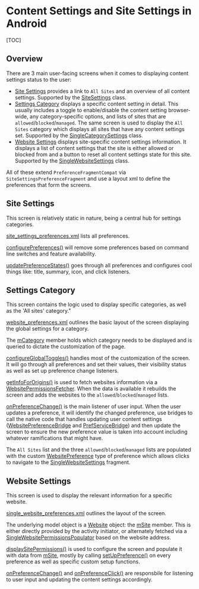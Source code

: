 # Content Settings and Site Settings in Android

[TOC]

## Overview

There are 3 main user-facing screens when it comes to displaying content
settings status to the user:

*   [Site Settings](#Site-Settings) provides a link to `All Sites` and an
    overview of all content settings. Supported by the
    [SiteSettings](https://cs.chromium.org/chromium/src/components/browser_ui/site_settings/android/java/src/org/chromium/components/browser_ui/site_settings/SiteSettings.java)
    class.
*   [Settings Category](#Settings-Category) displays a specific content setting
    in detail. This usually includes a toggle to enable/disable the content
    setting browser-wide, any category-specific options, and lists of sites that
    are `allowed`/`blocked`/`managed`. The same screen is used to display the
    `All Sites` category which displays all sites that have any content settings
    set. Supported by the
    [SingleCategorySettings](https://cs.chromium.org/chromium/src/components/browser_ui/site_settings/android/java/src/org/chromium/components/browser_ui/site_settings/SingleCategorySettings.java)
    class.
*   [Website Settings](#Website-Settings) displays site-specific content
    settings information. It displays a list of content settings that the site
    is either allowed or blocked from and a button to reset all content settings
    state for this site. Supported by the
    [SingleWebsiteSettings](https://cs.chromium.org/chromium/src/components/browser_ui/site_settings/android/java/src/org/chromium/components/browser_ui/site_settings/SingleWebsiteSettings.java)
    class.

All of these extend `PreferenceFragmentCompat` via `SiteSettingsPreferenceFragment`
and use a layout xml to define the preferences that form the screens.

## Site Settings

This screen is relatively static in nature, being a central hub for settings
categories.

[site_settings_preferences.xml](https://cs.chromium.org/chromium/src/components/browser_ui/site_settings/android/java/res/xml/site_settings_preferences.xml)
lists all preferences.

[configurePreferences()](https://cs.chromium.org/chromium/src/components/browser_ui/site_settings/android/java/src/org/chromium/components/browser_ui/site_settings/SiteSettings.java?q=func:configurePreferences)
will remove some preferences based on command line switches and feature
availability.

[updatePreferenceStates()](https://cs.chromium.org/chromium/src/components/browser_ui/site_settings/android/java/src/org/chromium/components/browser_ui/site_settings/SiteSettings.java?q=func:updatePreferenceStates)
goes through all preferences and configures cool things like: title, summary,
icon, and click listeners.

## Settings Category

This screen contains the logic used to display specific categories, as well as
the 'All sites' category."

[website_preferences.xml](https://cs.chromium.org/chromium/src/components/browser_ui/site_settings/android/java/res/xml/website_preferences.xml)
outlines the basic layout of the screen displaying the global settings for a
category.

The
[mCategory](https://cs.chromium.org/chromium/src/components/browser_ui/site_settings/android/java/src/org/chromium/components/browser_ui/site_settings/SingleCategorySettings.java?q=symbol:mCategory)
member holds which category needs to be displayed and is queried to dictate the
customization of the page.

[configureGlobalToggles()](https://cs.chromium.org/chromium/src/components/browser_ui/site_settings/android/java/src/org/chromium/components/browser_ui/site_settings/SingleCategorySettings.java?q=func:configureGlobalToggles)
handles most of the customization of the screen. It will go through all
preferences and set their values, their visibility status as well as set up
preference change listeners.

[getInfoForOrigins()](https://cs.chromium.org/chromium/src/components/browser_ui/site_settings/android/java/src/org/chromium/components/browser_ui/site_settings/SingleCategorySettings.java?q=func:getInfoForOrigins)
is used to fetch websites information via a
[WebsitePermissionsFetcher](https://cs.chromium.org/chromium/src/components/browser_ui/site_settings/android/java/src/org/chromium/components/browser_ui/site_settings/WebsitePermissionsFetcher.java).
When the data is available it rebuilds the screen and adds the websites to the
`allowed`/`blocked`/`managed` lists.

[onPreferenceChange()](https://cs.chromium.org/chromium/src/components/browser_ui/site_settings/android/java/src/org/chromium/components/browser_ui/site_settings/SingleCategorySettings.java?q=func:onPreferenceChange)
is the main listener of user input. When the user updates a preference, it will
identify the changed preference, use bridges to call the native code that
handles updating user content settings
([WebsitePreferenceBridge](https://cs.chromium.org/chromium/src/components/browser_ui/site_settings/android/java/src/org/chromium/components/browser_ui/site_settings/WebsitePreferenceBridge.java)
and
[PrefServiceBridge](https://cs.chromium.org/chromium/src/chrome/browser/preferences/android/java/src/org/chromium/chrome/browser/preferences/PrefServiceBridge.java))
and then update the screen to ensure the new preference value is taken into
account including whatever ramifications that might have.

The `All Sites` list and the three `allowed`/`blocked`/`managed` lists are
populated with the custom
[WebsitePreference](https://cs.chromium.org/chromium/src/components/browser_ui/site_settings/android/java/src/org/chromium/components/browser_ui/site_settings/WebsitePreference.java)
type of preference which allows clicks to navigate to the
[SingleWebsiteSettings](https://cs.chromium.org/chromium/src/components/browser_ui/site_settings/android/java/src/org/chromium/components/browser_ui/site_settings/SingleWebsiteSettings.java)
fragment.

## Website Settings

This screen is used to display the relevant information for a specific website.

[single_website_preferences.xml](https://cs.chromium.org/chromium/src/components/browser_ui/site_settings/android/java/res/xml/single_website_preferences.xml)
outlines the layout of the screen.

The underlying model object is a
[Website](https://cs.chromium.org/chromium/src/components/browser_ui/site_settings/android/java/src/org/chromium/components/browser_ui/site_settings/Website.java)
object: the
[mSite](https://cs.chromium.org/chromium/src/components/browser_ui/site_settings/android/java/src/org/chromium/components/browser_ui/site_settings/SingleWebsiteSettings.java?q=symbol:mSite)
member. This is either directly provided by the activity initiator, or
alternately fetched via a
[SingleWebsitePermissionsPopulator](https://cs.chromium.org/chromium/src/components/browser_ui/site_settings/android/java/src/org/chromium/components/browser_ui/site_settings/SingleWebsiteSettings.java?q=symbol:SingleWebsitePermissionsPopulator)
based on the website address.

[displaySitePermissions()](https://cs.chromium.org/chromium/src/components/browser_ui/site_settings/android/java/src/org/chromium/components/browser_ui/site_settings/SingleWebsiteSettings.java?q=func:displaySitePermissions)
is used to configure the screen and populate it with data from
[mSite](https://cs.chromium.org/chromium/src/components/browser_ui/site_settings/android/java/src/org/chromium/components/browser_ui/site_settings/SingleWebsiteSettings.java?q=symbol:mSite),
mostly by calling
[setUpPreference()](https://cs.chromium.org/chromium/src/components/browser_ui/site_settings/android/java/src/org/chromium/components/browser_ui/site_settings/SingleWebsiteSettings.java?q=func:setUpPreference)
on every preference as well as specific custom setup functions.

[onPreferenceChange()](https://cs.chromium.org/chromium/src/components/browser_ui/site_settings/android/java/src/org/chromium/components/browser_ui/site_settings/SingleWebsiteSettings.java?q=func:onPreferenceChange)
and
[onPreferenceClick()](https://cs.chromium.org/chromium/src/components/browser_ui/site_settings/android/java/src/org/chromium/components/browser_ui/site_settings/SingleWebsiteSettings.java?q=func:onPreferenceClick)
are responsbile for listening to user input and updating the content settings
accordingly.
